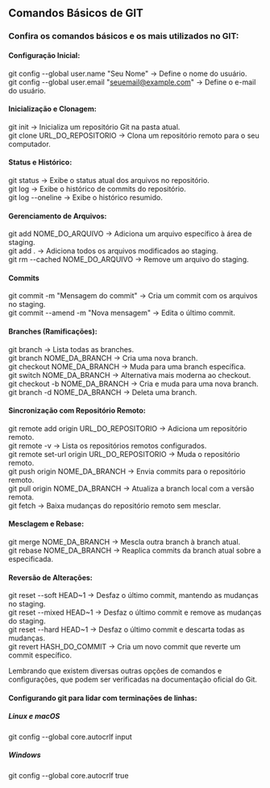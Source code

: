 ## Comandos Básicos de GIT
### Confira os comandos básicos e os mais utilizados no GIT:

#### Configuração Inicial:

git config --global user.name "Seu Nome" &rarr; Define o nome do usuário.<br>
git config --global user.email "seuemail@example.com" &rarr; Define o e-mail do usuário.<br>

#### Inicialização e Clonagem:

git init &rarr; Inicializa um repositório Git na pasta atual.<br>
git clone URL_DO_REPOSITORIO &rarr; Clona um repositório remoto para o seu computador.<br>

#### Status e Histórico:

git status &rarr; Exibe o status atual dos arquivos no repositório.<br>
git log &rarr; Exibe o histórico de commits do repositório.<br>
git log --oneline &rarr; Exibe o histórico resumido.<br>

#### Gerenciamento de Arquivos:

git add NOME_DO_ARQUIVO &rarr; Adiciona um arquivo específico à área de staging.<br>
git add . &rarr; Adiciona todos os arquivos modificados ao staging.<br>
git rm --cached NOME_DO_ARQUIVO &rarr; Remove um arquivo do staging.<br>

#### Commits
git commit -m "Mensagem do commit" &rarr; Cria um commit com os arquivos no staging.<br>
git commit --amend -m "Nova mensagem" &rarr; Edita o último commit.<br>

#### Branches (Ramificações):

git branch &rarr; Lista todas as branches.<br>
git branch NOME_DA_BRANCH &rarr; Cria uma nova branch.<br>
git checkout NOME_DA_BRANCH &rarr; Muda para uma branch específica.<br>
git switch NOME_DA_BRANCH &rarr; Alternativa mais moderna ao checkout.<br>
git checkout -b NOME_DA_BRANCH &rarr; Cria e muda para uma nova branch.<br>
git branch -d NOME_DA_BRANCH &rarr; Deleta uma branch.<br>

#### Sincronização com Repositório Remoto:

git remote add origin URL_DO_REPOSITORIO &rarr; Adiciona um repositório remoto.<br>
git remote -v &rarr; Lista os repositórios remotos configurados.<br>
git remote set-url origin URL_DO_REPOSITORIO &rarr; Muda o repositório remoto.<br>
git push origin NOME_DA_BRANCH &rarr; Envia commits para o repositório remoto.<br>
git pull origin NOME_DA_BRANCH &rarr; Atualiza a branch local com a versão remota.<br>
git fetch &rarr; Baixa mudanças do repositório remoto sem mesclar.<br>

#### Mesclagem e Rebase:

git merge NOME_DA_BRANCH &rarr; Mescla outra branch à branch atual.<br>
git rebase NOME_DA_BRANCH &rarr; Reaplica commits da branch atual sobre a especificada.<br>

#### Reversão de Alterações:

git reset --soft HEAD\~1 &rarr; Desfaz o último commit, mantendo as mudanças no staging.<br>
git reset --mixed HEAD\~1 &rarr; Desfaz o último commit e remove as mudanças do staging.<br>
git reset --hard HEAD\~1 &rarr; Desfaz o último commit e descarta todas as mudanças.<br>
git revert HASH_DO_COMMIT &rarr; Cria um novo commit que reverte um commit específico.<br>

Lembrando que existem diversas outras opções de comandos e configurações, que podem ser verificadas na documentação oficial do Git.

#### Configurando git para lidar com terminações de linhas:

##### Linux e macOS
git config --global core.autocrlf input

##### Windows
git config --global core.autocrlf true
